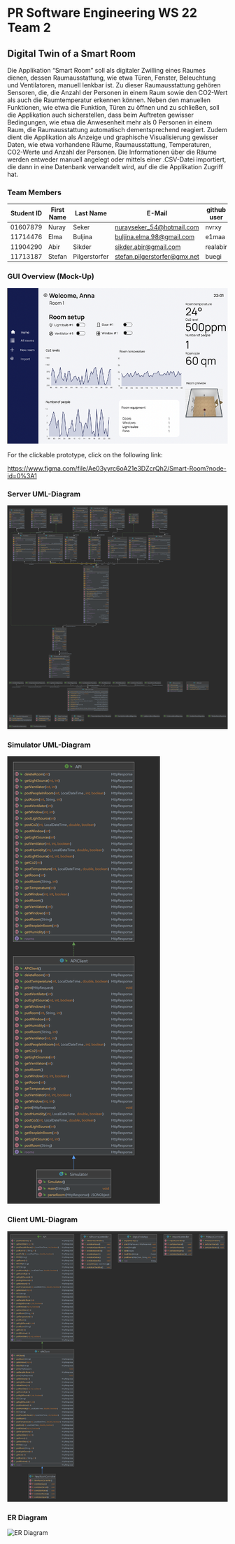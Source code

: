 # PR Software Engineering WS 22 Team 2

## Digital Twin of a Smart Room
Die Applikation “Smart Room” soll als digitaler Zwilling eines Raumes dienen, dessen Raumausstattung, wie etwa Türen, Fenster, Beleuchtung und Ventilatoren, manuell lenkbar ist. Zu dieser Raumausstattung gehören Sensoren, die, die Anzahl der Personen in einem Raum sowie den CO2-Wert als auch die Raumtemperatur erkennen können. Neben den manuellen Funktionen, wie etwa die Funktion, Türen zu öffnen und zu schließen, soll die Applikation auch sicherstellen, dass beim Auftreten gewisser Bedingungen, wie etwa die Anwesenheit mehr als 0 Personen in einem Raum, die Raumausstattung automatisch dementsprechend reagiert. Zudem dient die Applikation als Anzeige und graphische Visualisierung gewisser Daten, wie etwa vorhandene Räume, Raumausstattung, Temperaturen, CO2-Werte und Anzahl der Personen. Die Informationen über die Räume werden entweder manuell angelegt oder mittels einer .CSV-Datei importiert, die dann in eine Datenbank verwandelt wird, auf die die Applikation Zugriff hat.
### Team Members

| Student ID | First Name | Last Name     | E-Mail                       | github user |
|------------|------------|---------------|------------------------------|-------------|
| 01607879   | Nuray      | Seker         | nurayseker_54@hotmail.com    | nvrxy       |
| 11714476   | Elma       | Buljina       | buljina.elma.98@gmail.com    | e1maa       |
| 11904290   | Abir       | Sikder        | sikder.abir@gmail.com        | realabir    |
| 11713187   | Stefan     | Pilgerstorfer | stefan.pilgerstorfer@gmx.net | buegi       |

### GUI Overview (Mock-Up)

![Mockup Sample](/documentation/mockup/figma_ui_mockup_sample.png)


For the clickable prototype, click on the following link:

https://www.figma.com/file/Ae03yyrc6oA21e3DZcrQh2/Smart-Room?node-id=0%3A1

### Server UML-Diagram
![Server UML-Diagram](/documentation/diagrams/Server-UML.png)

### Simulator UML-Diagram
![Simulator UML-Diagram](/documentation/diagrams/Simulator-UML.png)

### Client UML-Diagram
![Client UML-Diagram](/documentation/diagrams/Client-UML.png)

### ER Diagram
![ER Diagram](/documentation/diagrams/v1/team_2_er_diagram.png)


